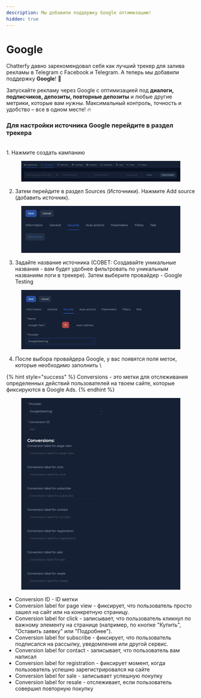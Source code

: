 ```yaml
---
description: Мы добавили поддержку Google оптимизацию!
hidden: true
---
```


# Google

Chatterfy давно зарекомендовал себя как лучший трекер для залива рекламы в Telegram с Facebook и Telegram. А теперь мы добавили поддержку **Google**! 🚀

Запускайте рекламу через Google с оптимизацией под **диалоги, подписчиков, депозиты, повторные депозиты** и любые другие метрики, которые вам нужны. Максимальный контроль, точность и удобство – все в одном месте! 🔥



### Для настройки источника Google перейдите в раздел трекера&#x20;

\
1\. Нажмите создать кампанию&#x20;

<figure><img src="../../../../.gitbook/assets/image (381).png" alt=""><figcaption></figcaption></figure>

2. Затем перейдите в раздел Sources (Источники). Нажмите Add source (добавить источник).

<figure><img src="../../../../.gitbook/assets/image (382).png" alt=""><figcaption></figcaption></figure>

3. Задайте название источника (СОВЕТ: Cоздавайте уникальные названия - вам будет удобнее фильтровать по уникальным названиям логи в трекере). Затем выберите провайдер - Google Testing&#x20;

<figure><img src="../../../../.gitbook/assets/image (383).png" alt=""><figcaption></figcaption></figure>

4. После выбора провайдера Google, у вас появятся поля меток, которые необходимо заполнить \


{% hint style="success" %}
Conversions - это метки для отслеживания определенных действий пользователей на твоем сайте, которые фиксируются в Google Ads.
{% endhint %}



<figure><img src="../../../../.gitbook/assets/Screenshot 2025-03-21 at 07.07.33.png" alt=""><figcaption></figcaption></figure>



* Conversion ID - ID метки&#x20;
* Conversion label for page view - фиксирует, что пользователь просто зашел на сайт или на конкретную страницу.
* Conversion label for click - записывает, что пользователь кликнул по важному элементу на странице (например, по кнопке "Купить", "Оставить заявку" или "Подробнее").
* Conversion label for subscribe - фиксирует, что пользователь подписался на рассылку, уведомления или другой сервис.
* Conversion label for contact - записывает, что пользователь вам написал&#x20;
* Conversion label for registration - фиксирует момент, когда пользователь успешно зарегистрировался на сайте
* Conversion label for sale - записывает успешную покупку
* Conversion label for resale - отслеживает, если пользователь совершил повторную покупку

